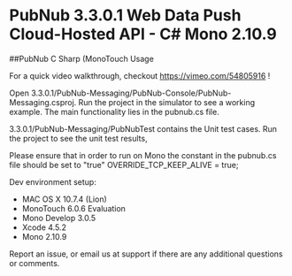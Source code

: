 # PubNub 3.3.0.1 Web Data Push Cloud-Hosted API - C# Mono 2.10.9 
##PubNub C Sharp (MonoTouch Usage

For a quick video walkthrough, checkout https://vimeo.com/54805916 !

Open 3.3.0.1/PubNub-Messaging/PubNub-Console/PubNub-Messaging.csproj. Run the project in the simulator to see a working example. The main functionality lies in the pubnub.cs file.

3.3.0.1/PubNub-Messaging/PubNubTest contains the Unit test cases. Run the project to see the unit test results,

Please ensure that in order to run on Mono the constant in the pubnub.cs file should be set to "true"
OVERRIDE_TCP_KEEP_ALIVE = true;

Dev environment setup:
- MAC OS X 10.7.4 (Lion)
- MonoTouch 6.0.6 Evaluation
- Mono Develop 3.0.5
- Xcode 4.5.2
- Mono 2.10.9 

Report an issue, or email us at support if there are any additional questions or comments.


